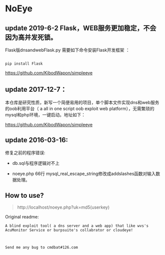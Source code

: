 # NoEye
## update 2019-6-2 Flask，WEB服务更加稳定，不会因为高并发死锁。
Flask版dnsandwebFlask.py 需要如下命令安装Flask开发框架  ：

```shell
pip install Flask
```

https://github.com/KibodWapon/simpleeye



## update 2017-12-7：
本仓库是研究性质，新写一个简便易用的项目，单个脚本文件实现dns和web服务的oob利用平台（ a all in one script  oob exploit web  platform），无需繁琐的mysql和php环境，一键启动。地址如下：

https://github.com/KibodWapon/simpleeye

## update 2016-03-16:

修复之前的程序错误:

  - db.sql与程序逻辑对不上

  - noeye.php 66行 mysql_real_escape_string修改成addslashes函数对输入数据处理。

## How to use?
> http://localhost/noeye.php?uk=md5(userkey)

Original readme:
	
	A blind exploit tool( a dns server and a web app) that like wvs's AcuMonitor Service or burpsuite's collabrator or cloudeye!

	Send me any bug to cmdbat#126.com
